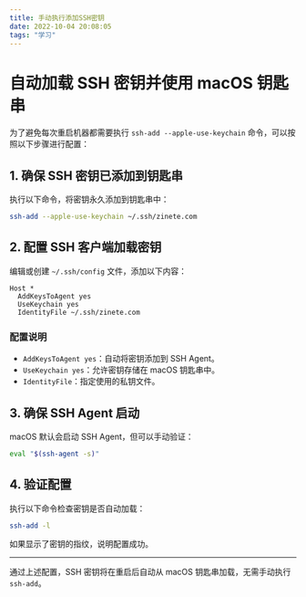 ```yaml
---
title: 手动执行添加SSH密钥
date: 2022-10-04 20:08:05
tags: "学习"
---
```


# 自动加载 SSH 密钥并使用 macOS 钥匙串

为了避免每次重启机器都需要执行 `ssh-add --apple-use-keychain` 命令，可以按照以下步骤进行配置：

## 1. 确保 SSH 密钥已添加到钥匙串

执行以下命令，将密钥永久添加到钥匙串中：

```bash
ssh-add --apple-use-keychain ~/.ssh/zinete.com
```

## 2. 配置 SSH 客户端加载密钥

编辑或创建 `~/.ssh/config` 文件，添加以下内容：

```plaintext
Host *
  AddKeysToAgent yes
  UseKeychain yes
  IdentityFile ~/.ssh/zinete.com
```

### 配置说明

- `AddKeysToAgent yes`：自动将密钥添加到 SSH Agent。
- `UseKeychain yes`：允许密钥存储在 macOS 钥匙串中。
- `IdentityFile`：指定使用的私钥文件。

## 3. 确保 SSH Agent 启动

macOS 默认会启动 SSH Agent，但可以手动验证：

```bash
eval "$(ssh-agent -s)"
```

## 4. 验证配置

执行以下命令检查密钥是否自动加载：

```bash
ssh-add -l
```

如果显示了密钥的指纹，说明配置成功。

---

通过上述配置，SSH 密钥将在重启后自动从 macOS 钥匙串加载，无需手动执行 `ssh-add`。
